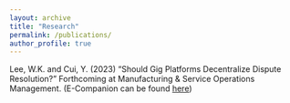 ```yaml
---
layout: archive
title: "Research"
permalink: /publications/
author_profile: true
---
```


Lee, W.K. and Cui, Y. (2023) “Should Gig Platforms Decentralize Dispute Resolution?” Forthcoming at Manufacturing & Service Operations Management. (E-Companion can be found [here]([https://leeweekiat.github.io/cv/](https://www.dropbox.com/scl/fi/ukclv3xrw3fk1j5unywc5/Disputepaper-Electronic-Companions.pdf?rlkey=lpynr5yn6seocj356cpbv55fk&dl=0)https://www.dropbox.com/scl/fi/ukclv3xrw3fk1j5unywc5/Disputepaper-Electronic-Companions.pdf?rlkey=lpynr5yn6seocj356cpbv55fk&dl=0))

